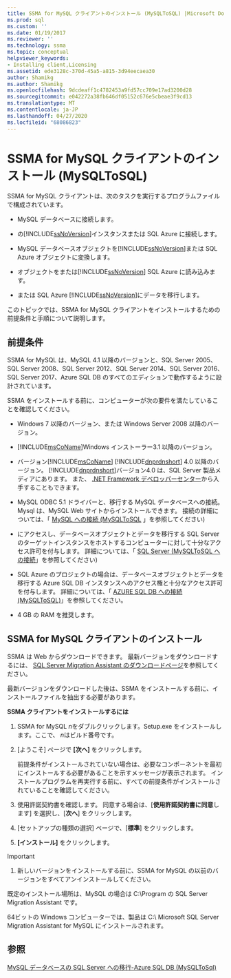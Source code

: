 ```yaml
---
title: SSMA for MySQL クライアントのインストール (MySQLToSQL) |Microsoft Docs
ms.prod: sql
ms.custom: ''
ms.date: 01/19/2017
ms.reviewer: ''
ms.technology: ssma
ms.topic: conceptual
helpviewer_keywords:
- Installing client,Licensing
ms.assetid: ede3128c-370d-45a5-a815-3d94eecaea30
author: Shamikg
ms.author: Shamikg
ms.openlocfilehash: 9dcdeaff1c4782453a9fd57cc709e17ad3200d28
ms.sourcegitcommit: e042272a38fb646df05152c676e5cbeae3f9cd13
ms.translationtype: MT
ms.contentlocale: ja-JP
ms.lasthandoff: 04/27/2020
ms.locfileid: "68086823"
---
```

# <a name="installing-ssma-for-mysql-client-mysqltosql"></a>SSMA for MySQL クライアントのインストール (MySQLToSQL)
SSMA for MySQL クライアントは、次のタスクを実行するプログラムファイルで構成されています。  
  
-   MySQL データベースに接続します。  
  
-   の[!INCLUDE[ssNoVersion](../../includes/ssnoversion-md.md)]インスタンスまたは SQL Azure に接続します。  
  
-   MySQL データベースオブジェクトを[!INCLUDE[ssNoVersion](../../includes/ssnoversion-md.md)]または SQL Azure オブジェクトに変換します。  
  
-   オブジェクトをまたは[!INCLUDE[ssNoVersion](../../includes/ssnoversion-md.md)] SQL Azure に読み込みます。  
  
-   または SQL Azure [!INCLUDE[ssNoVersion](../../includes/ssnoversion-md.md)]にデータを移行します。  
  
このトピックでは、SSMA for MySQL クライアントをインストールするための前提条件と手順について説明します。  
  
## <a name="prerequisites"></a>前提条件  
SSMA for MySQL は、MySQL 4.1 以降のバージョンと、SQL Server 2005、SQL Server 2008、SQL Server 2012、SQL Server 2014、SQL Server 2016、SQL Server 2017、Azure SQL DB のすべてのエディションで動作するように設計されています。  
  
SSMA をインストールする前に、コンピューターが次の要件を満たしていることを確認してください。  
  
-   Windows 7 以降のバージョン、または Windows Server 2008 以降のバージョン。  
  
-   [!INCLUDE[msCoName](../../includes/msconame_md.md)]Windows インストーラー3.1 以降のバージョン。  
  
-   バージョン[!INCLUDE[msCoName](../../includes/msconame_md.md)] [!INCLUDE[dnprdnshort](../../includes/dnprdnshort_md.md)] 4.0 以降のバージョン。 [!INCLUDE[dnprdnshort](../../includes/dnprdnshort_md.md)]バージョン4.0 は、SQL Server 製品メディアにあります。 また、 [.NET Framework デベロッパーセンター](https://go.microsoft.com/fwlink/?LinkId=48882)から入手することもできます。  
  
-   MySQL ODBC 5.1 ドライバーと、移行する MySQL データベースへの接続。 Mysql は、MySQL Web サイトからインストールできます。 接続の詳細については、「 [MySQL への接続 &#40;MySQLToSQL](../../ssma/mysql/connecting-to-mysql-mysqltosql.md) 」を参照してください&#41;  
  
-   にアクセスし、データベースオブジェクトとデータを移行する SQL Server のターゲットインスタンスをホストするコンピューターに対して十分なアクセス許可を付与します。 詳細については、「 [SQL Server &#40;MySQLToSQL への接続](../../ssma/mysql/connecting-to-sql-server-mysqltosql.md)」を参照してください&#41;  
  
-   SQL Azure のプロジェクトの場合は、データベースオブジェクトとデータを移行する Azure SQL DB インスタンスへのアクセス権と十分なアクセス許可を付与します。 詳細については、「 [AZURE SQL DB への接続 &#40;MySQLToSQL&#41;](../../ssma/mysql/connecting-to-azure-sql-db-mysqltosql.md)」を参照してください。  
  
-   4 GB の RAM を推奨します。  
  
## <a name="installing-ssma-for-mysql-client"></a>SSMA for MySQL クライアントのインストール  
SSMA は Web からダウンロードできます。 最新バージョンをダウンロードするには、 [SQL Server Migration Assistant のダウンロードページ](https://aka.ms/ssmaformysql)を参照してください。  
  
最新バージョンをダウンロードした後は、SSMA をインストールする前に、インストールファイルを抽出する必要があります。  
  
**SSMA クライアントをインストールするには**  
  
1.  SSMA for MySQL *n*をダブルクリックします。Setup.exe をインストールします。ここで、 *n*はビルド番号です。  
  
2.  [ようこそ] ページで **[次へ]** をクリックします。  
  
    前提条件がインストールされていない場合は、必要なコンポーネントを最初にインストールする必要があることを示すメッセージが表示されます。 インストールプログラムを再実行する前に、すべての前提条件がインストールされていることを確認してください。  
  
3.  使用許諾契約書を確認します。 同意する場合は、[**使用許諾契約書に同意**します] を選択し、[**次へ**] をクリックします。  
  
4.  [セットアップの種類の選択] ページで、[**標準**] をクリックします。  
  
5.  **[インストール]** をクリックします。  
  
> [!IMPORTANT]  
> 1.  新しいバージョンをインストールする前に、SSMA for MySQL の以前のバージョンをすべてアンインストールしてください。  
  
既定のインストール場所は、MySQL の場合は C:\Program の SQL Server Migration Assistant です。  
  
64ビットの Windows コンピューターでは、製品は C:\ Microsoft SQL Server Migration Assistant for MySQL にインストールされます。  
  
## <a name="see-also"></a>参照  
[MySQL データベースの SQL Server への移行-Azure SQL DB &#40;MySQLToSql&#41;](../../ssma/mysql/migrating-mysql-databases-to-sql-server-azure-sql-db-mysqltosql.md)  
  
